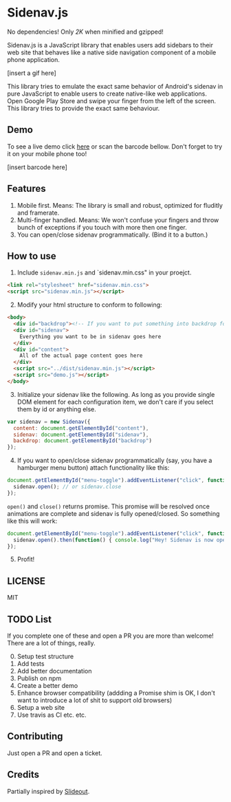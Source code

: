 # Sidenav.js

No dependencies! Only *2K* when minified and gzipped!

Sidenav.js is a JavaScript library that enables users add sidebars to their web site that behaves
like a native side navigation component of a mobile phone application.

[insert a gif here]

This library tries to emulate the exact same behavior of Android's sidenav in pure JavaScript to enable users
to create native-like web applications. Open Google Play Store and swipe your finger from the left of the
screen. This library tries to provide the exact same behaviour.

## Demo
To see a live demo click [here](https://rawgit.com/ubenzer/sidenavjs/master/demo/index.html) or scan the barcode bellow. Don't forget to try it on your mobile phone too!

[insert barcode here]

## Features
1. Mobile first. Means: The library is small and robust, optimized for fluditly and framerate.
2. Multi-finger handled. Means: We won't confuse your fingers and throw bunch of exceptions if you
touch with more then one finger.
3. You can open/close sidenav programmatically. (Bind it to a button.)

## How to use
1. Include `sidenav.min.js` and `sidenav.min.css" in your proejct.
```html
<link rel="stylesheet" href="sidenav.min.css">
<script src="sidenav.min.js"></script>
```

2. Modify your html structure to conform to following:
```html
<body>
  <div id="backdrop"><!-- If you want to put something into backdrop for some weird reason put here, otherwise leave this empty. --></div>
  <div id="sidenav">
    Everything you want to be in sidenav goes here
  </div>
  <div id="content">
    All of the actual page content goes here
  </div>
  <script src="../dist/sidenav.min.js"></script>
  <script src="demo.js"></script>
</body>
```

3. Initialize your sidenav like the following. As long as you provide single DOM element for each
configuration item, we don't care if you select them by id or anything else.
```javascript
var sidenav = new Sidenav({
  content: document.getElementById("content"),
  sidenav: document.getElementById("sidenav"),
  backdrop: document.getElementById("backdrop")
});
```
4. If you want to open/close sidenav programmatically (say, you have a hamburger menu button) attach
functionality like this:
```javascript
document.getElementById("menu-toggle").addEventListener("click", function() {
  sidenav.open(); // or sidenav.close
});
```

`open()` and `close()` returns promise. This promise will be resolved once animations are complete
and sidenav is fully opened/closed. So something like this will work:
```javascript
document.getElementById("menu-toggle").addEventListener("click", function() {
  sidenav.open().then(function() { console.log("Hey! Sidenav is now open!"); });
});
```

5. Profit!

## LICENSE
MIT

## TODO List
If you complete one of these and open a PR you are more than welcome! There are a lot of things, really.

0. Setup test structure
1. Add tests
2. Add better documentation
3. Publish on npm
4. Create a better demo
5. Enhance browser compatibility (addding a Promise shim is OK, I don't want to introduce a lot of shit to support old browsers)
6. Setup a web site
7. Use travis as CI
etc. etc.

## Contributing
Just open a PR and open a ticket.

## Credits
Partially inspired by [Slideout](https://github.com/Mango/slideout).
